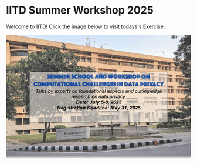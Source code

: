 # IITD Summer Workshop 2025

Welcome to IITD! Click the image below to visit todays's Exercise.

[![Summer_25_HE](IITD_summer_workshop_2025.png)]([https://example.com](https://colab.research.google.com/drive/1xX7e0yN5VHFb2k1LFMqd438cKbJyVfBT?usp=sharing))
